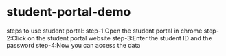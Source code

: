 # student-portal-demo
steps to use student portal:
 step-1:Open the student portal in chrome
 step-2:Click on the student portal website
 step-3:Enter the student ID and the password
 step-4:Now you can access the data


